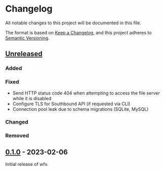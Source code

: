 # Changelog

All notable changes to this project will be documented in this file.

The format is based on [Keep a Changelog](https://keepachangelog.com/en/1.1.0/),
and this project adheres to [Semantic Versioning](https://semver.org/spec/v2.0.0.html).

## [Unreleased]

### Added

### Fixed

- Send HTTP status code 404 when attempting to access the file server while it is disabled
- Configure TLS for Southbound API (if requested via CLI)
- Connection pool leak due to schema migrations (SQLite, MySQL)

### Changed

### Removed

## [0.1.0] - 2023-02-06

Initial release of wfx.

[unreleased]: https://github.com/siemens/wfx/compare/v0.1.0...HEAD
[0.1.0]: https://github.com/siemens/wfx/releases/tag/v0.1.0
